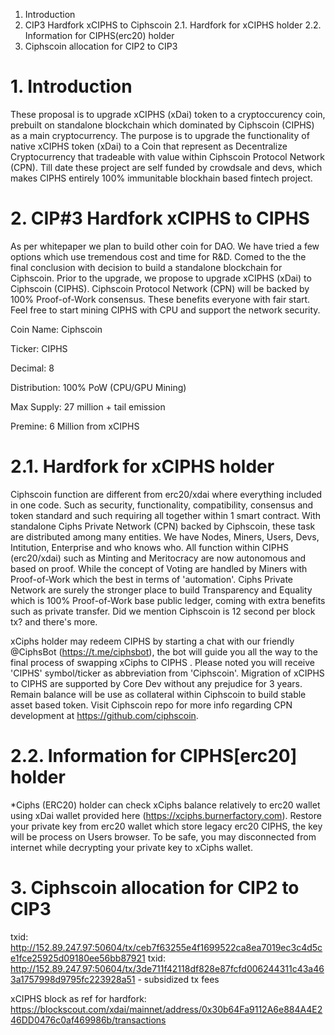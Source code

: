 1. Introduction
2. CIP3 Hardfork xCIPHS to Ciphscoin
  2.1. Hardfork for xCIPHS holder
  2.2. Information for CIPHS(erc20) holder
3. Ciphscoin allocation for CIP2 to CIP3
 
# 1. Introduction
These proposal is to upgrade xCIPHS (xDai) token to a cryptoccurency coin, prebuilt on standalone blockchain which dominated by Ciphscoin (CIPHS) as a main cryptocurrency. The purpose is to upgrade the functionality of native xCIPHS token (xDai) to a Coin that represent as Decentralize Cryptocurrency that tradeable with value within Ciphscoin Protocol Network (CPN). Till date these project are self funded by crowdsale and devs, which makes CIPHS entirely 100% immunitable blockhain based fintech project.

# 2. CIP#3 Hardfork xCIPHS to CIPHS
As per whitepaper we plan to build other coin for DAO. We have tried a few options which use tremendous cost and time for R&D. Comed to the the final conclusion with decision to  build a standalone blockchain for Ciphscoin. Prior to the upgrade, we propose to upgrade xCIPHS (xDai) to Ciphscoin (CIPHS). Ciphscoin Protocol Network (CPN) will be backed by 100% Proof-of-Work consensus. These benefits everyone with fair start. Feel free to start mining CIPHS with CPU and support the network security.

Coin Name: Ciphscoin

Ticker: CIPHS

Decimal: 8

Distribution: 100% PoW (CPU/GPU Mining)

Max Supply: 27 million + tail emission

Premine: 6 Million from xCIPHS

# 2.1. Hardfork for xCIPHS holder
Ciphscoin function are different from erc20/xdai where everything included in one code. Such as security, functionality, compatibility, consensus and token standard and such requiring all together within 1 smart contract. With standalone Ciphs Private Network (CPN) backed by Ciphscoin, these task are distributed among many entities. We have Nodes, Miners, Users, Devs, Intitution, Enterprise and who knows who. All function within CIPHS (erc20/xdai) such as Minting and Meritocracy are now autonomous and based on proof. While the concept of Voting are handled by Miners with Proof-of-Work which the best in terms of 'automation'. Ciphs Private Network are surely the stronger place to build Transparency and Equality which is 100% Proof-of-Work base public ledger, coming with extra benefits such as private transfer. Did we mention Ciphscoin is 12 second per block tx? and there's more.

xCiphs holder may redeem CIPHS by starting a chat with our friendly @CiphsBot (https://t.me/ciphsbot), the bot will guide you all the way to the final process of swapping xCiphs to CIPHS . Please noted you will receive 'CIPHS' symbol/ticker as abbreviation from 'Ciphscoin'. Migration of xCIPHS to CIPHS are supported by Core Dev without any prejudice for 3 years. Remain balance will be use as collateral within Ciphscoin to build stable asset based token. Visit Ciphscoin repo for more info regarding CPN development at https://github.com/ciphscoin.

# 2.2. Information for CIPHS[erc20] holder
*Ciphs (ERC20) holder can check xCiphs balance relatively to erc20 wallet using xDai wallet provided here (https://xciphs.burnerfactory.com). Restore your private key from erc20 wallet which store legacy erc20 CIPHS, the key will be process on Users browser. To be safe, you may disconnected from internet while decrypting your private key to xCiphs wallet.

# 3. Ciphscoin allocation for CIP2 to CIP3
txid: http://152.89.247.97:50604/tx/ceb7f63255e4f1699522ca8ea7019ec3c4d5ce1fce25925d09180ee56bb87921 
txid: http://152.89.247.97:50604/tx/3de711f42118df828e87fcfd006244311c43a463a1757998d9795fc223928a51 - subsidized tx fees

xCIPHS block as ref for hardfork: 
https://blockscout.com/xdai/mainnet/address/0x30b64Fa9112A6e884A4E246DD0476c0af469986b/transactions


